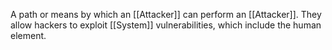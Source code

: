 A path or means by which an [[Attacker]] can perform an [[Attacker]]. They allow hackers to exploit [[System]] vulnerabilities, which include the human element.
